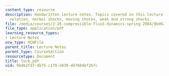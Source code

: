 ```yaml
---
content_type: resource
description: Handwritten lecture notes. Topics covered in this lecture include Hugoniot
  relation, normal shocks, moving shocks, weak and strong shocks.
file: /media/courses/2-26-compressible-fluid-dynamics-spring-2004/9bd62fd7db75c179d430d97804bf26fc_lec6.pdf
file_type: application/pdf
learning_resource_types:
- Lecture Notes
ocw_type: OCWFile
parent_title: Lecture Notes
parent_type: CourseSection
resourcetype: Document
title: lec6.pdf
uid: 9bd62fd7-db75-c179-d430-d97804bf26fc
---
```

